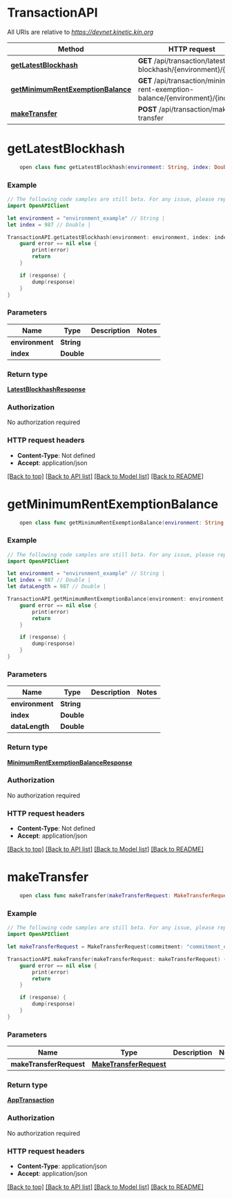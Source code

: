 # TransactionAPI

All URIs are relative to *https://devnet.kinetic.kin.org*

Method | HTTP request | Description
------------- | ------------- | -------------
[**getLatestBlockhash**](TransactionAPI.md#getlatestblockhash) | **GET** /api/transaction/latest-blockhash/{environment}/{index} | 
[**getMinimumRentExemptionBalance**](TransactionAPI.md#getminimumrentexemptionbalance) | **GET** /api/transaction/minimum-rent-exemption-balance/{environment}/{index} | 
[**makeTransfer**](TransactionAPI.md#maketransfer) | **POST** /api/transaction/make-transfer | 


# **getLatestBlockhash**
```swift
    open class func getLatestBlockhash(environment: String, index: Double, completion: @escaping (_ data: LatestBlockhashResponse?, _ error: Error?) -> Void)
```



### Example
```swift
// The following code samples are still beta. For any issue, please report via http://github.com/OpenAPITools/openapi-generator/issues/new
import OpenAPIClient

let environment = "environment_example" // String | 
let index = 987 // Double | 

TransactionAPI.getLatestBlockhash(environment: environment, index: index) { (response, error) in
    guard error == nil else {
        print(error)
        return
    }

    if (response) {
        dump(response)
    }
}
```

### Parameters

Name | Type | Description  | Notes
------------- | ------------- | ------------- | -------------
 **environment** | **String** |  | 
 **index** | **Double** |  | 

### Return type

[**LatestBlockhashResponse**](LatestBlockhashResponse.md)

### Authorization

No authorization required

### HTTP request headers

 - **Content-Type**: Not defined
 - **Accept**: application/json

[[Back to top]](#) [[Back to API list]](../README.md#documentation-for-api-endpoints) [[Back to Model list]](../README.md#documentation-for-models) [[Back to README]](../README.md)

# **getMinimumRentExemptionBalance**
```swift
    open class func getMinimumRentExemptionBalance(environment: String, index: Double, dataLength: Double, completion: @escaping (_ data: MinimumRentExemptionBalanceResponse?, _ error: Error?) -> Void)
```



### Example
```swift
// The following code samples are still beta. For any issue, please report via http://github.com/OpenAPITools/openapi-generator/issues/new
import OpenAPIClient

let environment = "environment_example" // String | 
let index = 987 // Double | 
let dataLength = 987 // Double | 

TransactionAPI.getMinimumRentExemptionBalance(environment: environment, index: index, dataLength: dataLength) { (response, error) in
    guard error == nil else {
        print(error)
        return
    }

    if (response) {
        dump(response)
    }
}
```

### Parameters

Name | Type | Description  | Notes
------------- | ------------- | ------------- | -------------
 **environment** | **String** |  | 
 **index** | **Double** |  | 
 **dataLength** | **Double** |  | 

### Return type

[**MinimumRentExemptionBalanceResponse**](MinimumRentExemptionBalanceResponse.md)

### Authorization

No authorization required

### HTTP request headers

 - **Content-Type**: Not defined
 - **Accept**: application/json

[[Back to top]](#) [[Back to API list]](../README.md#documentation-for-api-endpoints) [[Back to Model list]](../README.md#documentation-for-models) [[Back to README]](../README.md)

# **makeTransfer**
```swift
    open class func makeTransfer(makeTransferRequest: MakeTransferRequest, completion: @escaping (_ data: AppTransaction?, _ error: Error?) -> Void)
```



### Example
```swift
// The following code samples are still beta. For any issue, please report via http://github.com/OpenAPITools/openapi-generator/issues/new
import OpenAPIClient

let makeTransferRequest = MakeTransferRequest(commitment: "commitment_example", environment: "environment_example", index: 123, mint: "mint_example", lastValidBlockHeight: 123, referenceId: "referenceId_example", referenceType: "referenceType_example", tx: 123) // MakeTransferRequest | 

TransactionAPI.makeTransfer(makeTransferRequest: makeTransferRequest) { (response, error) in
    guard error == nil else {
        print(error)
        return
    }

    if (response) {
        dump(response)
    }
}
```

### Parameters

Name | Type | Description  | Notes
------------- | ------------- | ------------- | -------------
 **makeTransferRequest** | [**MakeTransferRequest**](MakeTransferRequest.md) |  | 

### Return type

[**AppTransaction**](AppTransaction.md)

### Authorization

No authorization required

### HTTP request headers

 - **Content-Type**: application/json
 - **Accept**: application/json

[[Back to top]](#) [[Back to API list]](../README.md#documentation-for-api-endpoints) [[Back to Model list]](../README.md#documentation-for-models) [[Back to README]](../README.md)

